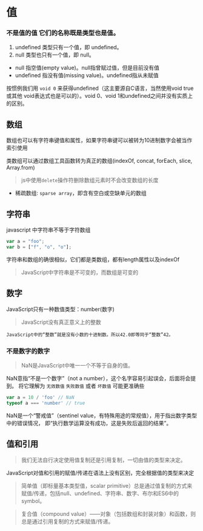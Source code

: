 # 值

### 不是值的值 它们的名称既是类型也是值。
  1. undefined 类型只有一个值，即 undefined。
  2. null 类型也只有一个值，即 null。

- null 指空值(empty value)。null指曾赋过值，但是目前没有值
- undefined 指没有值(missing value)。undefined指从未赋值

按惯例我们用 `void 0` 来获得undefined（这主要源自C语言，当然使用void true或其他
void表达式也是可以的）。void 0、void 1和undefined之间并没有实质上的区别。

## 数组

数组也可以有字符串键值和属性，如果字符串键可以被转为10进制数字会被当作索引使用

类数组可以通过数组工具函数转为真正的数组(indexOf, concat, forEach, slice, Array.from)

> js中使用`delete`操作符删除数组元素时不会改变数组的长度

- 稀疏数组: `sparse array`，即含有空白或空缺单元的数组

## 字符串

javascript 中字符串不等于字符数组

```js
var a = "foo";
var b = ["f", "o", "o"];
```
字符串和数组的确很相似，它们都是类数组，都有length属性以及indexOf

> JavaScript中字符串是不可变的，而数组是可变的

## 数字

JavaScript只有一种数值类型：number(数字)

> JavaScript没有真正意义上的整数

    JavaScript中的“整数”就是没有小数的十进制数。所以42.0即等同于“整数”42。

### 不是数字的数字

> NaN是JavaScript中唯一一个不等于自身的值。

NaN意指“不是一个数字”（not a number），这个名字容易引起误会，后面将会提到。
将它理解为 `无效数值` `失败数值` 或者 `坏数值` 可能更准确些

```js
var a = 10 / 'foo' // NaN
typeof a === 'number' // true
```

NaN是一个“警戒值”（sentinel value，有特殊用途的常规值），用于指出数字类型中的错误情况，
即“执行数学运算没有成功，这是失败后返回的结果”。

## 值和引用

> 我们无法自行决定使用值复制还是引用复制，一切由值的类型来决定。

JavaScript对值和引用的赋值/传递在语法上没有区别，完全根据值的类型来决定

> 简单值（即标量基本类型值，scalar primitive）总是通过值复制的方式来赋值/传递，包括null、undefined、字符串、数字、布尔和ES6中的symbol。
 
> 复合值（compound value）——对象（包括数组和封装对象）和函数，则总是通过引用复制的方式来赋值/传递。